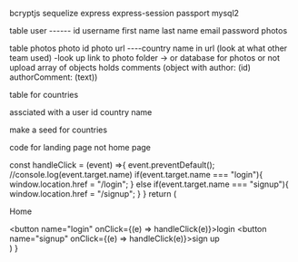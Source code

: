 bcryptjs sequelize express express-session passport mysql2

table user ------ 
id 
username
first name 
last name
email
password 
photos 


table photos 
photo id
photo url ----country name in url (look at what other team used) -look up link to photo folder -> or database for photos or not upload
array of objects holds comments (object with author: (id) authorComment: (text))



table for countries 

 assciated with a user 
 id 
 country name 



 make a seed for countries 


code for landing page not home page

  const handleClick = (event) =>{
    event.preventDefault();
    //console.log(event.target.name)
    if(event.target.name === "login"){
      window.location.href = "/login";
    }
    else if(event.target.name === "signup"){
      window.location.href = "/signup";
    }
  }
    return (
      <div>
        <p>Home</p>
        <button name="login" onClick={(e) => handleClick(e)}>login</button>
        <button name="signup" onClick={(e) => handleClick(e)}>sign up</button>
      </div>
    )
  }